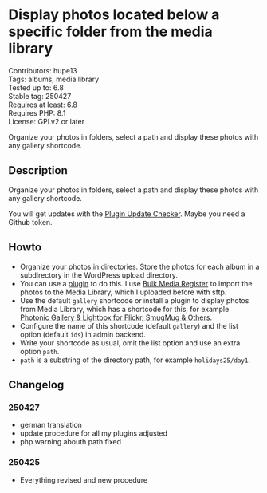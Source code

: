 # Display photos located below a specific folder from the media library

Contributors: hupe13    
Tags: albums, media library  
Tested up to: 6.8  
Stable tag: 250427     
Requires at least: 6.8     
Requires PHP: 8.1     
License: GPLv2 or later

Organize your photos in folders, select a path and display these photos with any gallery shortcode.

## Description

Organize your photos in folders, select a path and display these photos with any gallery shortcode.

You will get updates with the [Plugin Update Checker](https://github.com/YahnisElsts/plugin-update-checker).
Maybe you need a Github token.

## Howto
<p>
<ul>
<li> Organize your photos in directories. Store the photos for each album in a subdirectory in the WordPress upload directory.</li>
<li> You can use a <a href="https://wordpress.org/plugins/search/media+library+folder/">plugin</a> to do this. I use <a href="https://wordpress.org/plugins/bulk-media-register/">Bulk Media Register</a> to import the photos to the Media Library, which I uploaded before with sftp.</li>
<li> Use the default <code>gallery</code> shortcode or install a plugin to display photos from Media Library, which has a shortcode for this, for example <a href="https://wordpress.org/plugins/photonic/">Photonic Gallery & Lightbox for Flickr, SmugMug & Others</a>.</li>
<li> Configure the name of this shortcode (default <code>gallery</code>) and the list option (default <code>ids</code>) in admin backend.</li>
<li> Write your shortcode as usual, omit the list option and use an extra option <code>path</code>.</li>
<li> <code>path</code> is a substring of the directory path, for example <code>holidays25/day1</code>.</li>
</ul>
</p>

## Changelog

### 250427

* german translation
* update procedure for all my plugins adjusted
* php warning abouth path fixed

### 250425

* Everything revised and new procedure
